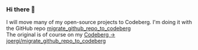 ### Hi there 👋

I will move many of my open-source projects to Codeberg.
I'm doing it with the GitHub repo [migrate_github_repo_to_codeberg](https://github.com/joergi/migrate_github_repo_to_codeberg)  
The original is of course on my [Codeberg -> joergi/migrate_github_repo_to_codeberg](https://codeberg.org/joergi/migrate_github_repo_to_codeberg)

<!--
**joergi/joergi** is a ✨ _special_ ✨ repository because its `README.md` (this file) appears on your GitHub profile.

Here are some ideas to get you started:

- 🔭 I’m currently working on ...
- 🌱 I’m currently learning ...
- 👯 I’m looking to collaborate on ...
- 🤔 I’m looking for help with ...
- 💬 Ask me about ...
- 📫 How to reach me: ...
- 😄 Pronouns: ...
- ⚡ Fun fact: ...
-->


